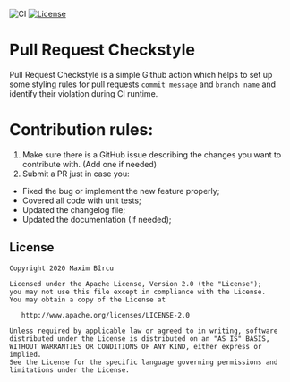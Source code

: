 ![CI](https://github.com/maximbircu/github-action-pull-request-checkstyle/workflows/CI/badge.svg?branch=master)
[![License](https://img.shields.io/badge/License-Apache%202.0-blue.svg)](https://github.com/maximbircu/github-action-pull-request-checkstyle/blob/master/LICENSE.md)

# Pull Request Checkstyle

Pull Request Checkstyle is a simple Github action which helps to set up some styling rules for pull requests `commit message` and `branch name`
and identify their violation during CI runtime.

# Contribution rules:
1. Make sure there is a GitHub issue describing the changes you want to contribute with. (Add one if needed)
2. Submit a PR just in case you:
  - Fixed the bug or implement the new feature properly;
  - Covered all code with unit tests;
  - Updated the changelog file;
  - Updated the documentation (If needed);
  
License
-------

    Copyright 2020 Maxim Bîrcu

    Licensed under the Apache License, Version 2.0 (the "License");
    you may not use this file except in compliance with the License.
    You may obtain a copy of the License at

       http://www.apache.org/licenses/LICENSE-2.0

    Unless required by applicable law or agreed to in writing, software
    distributed under the License is distributed on an "AS IS" BASIS,
    WITHOUT WARRANTIES OR CONDITIONS OF ANY KIND, either express or implied.
    See the License for the specific language governing permissions and
    limitations under the License.
